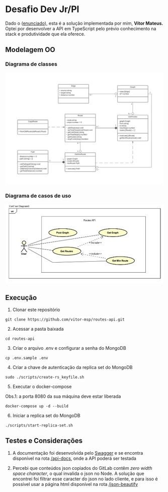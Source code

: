 # Desafio Dev Jr/Pl

Dado o ([enunciado](./README-stat.md)), esta é a solução implementada por mim, **Vítor Mateus.**
Optei por desenvolver a API em TypeScript pelo prévio conhecimento na stack e produtividade que ela oferece.

## Modelagem OO

### Diagrama de classes
![Diagrama de classes](./imgs/class-diagram.jpg)

### Diagrama de casos de uso
![Diagrama de casos de uso](./imgs/usecase-diagram.jpg)

## Execução

1. Clonar este repositório
```
git clone https://github.com/vitor-msp/routes-api.git
```

2. Acessar a pasta baixada
```
cd routes-api
```

3. Criar o arquivo .env e configurar a senha do MongoDB

```
cp .env.sample .env
```

4. Criar a chave de autenticação da replica set do MongoDB

```
sudo ./scripts/create-rs_keyfile.sh
```

5. Executar o docker-compose

Obs.1: a porta 8080 da sua máquina deve estar liberada

```
docker-compose up -d --build
```

6. Iniciar a replica set do MongoDB

```
./scripts/start-replica-set.sh

```

## Testes e Considerações

1. A documentação foi desenvolvida pelo [Swagger](https://swagger.io/) e se encontra disponível na rota [/api-docs](http://localhost:8080/api-docs/), onde a API poderá ser testada

2. Percebi que conteúdos json copiados do GitLab contêm *zero width space character*, o qual invalida o json no Node. A solução que encontrei foi filtrar esse caracter do json no lado cliente, e para isso é possível usar a página html disponível na rota [/json-beautify](http://localhost:8080/json-beautify)